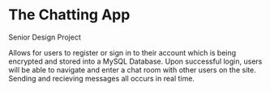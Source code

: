 # The Chatting App

Senior Design Project

Allows for users to register or sign in to their account which is being encrypted and stored into a MySQL Database. Upon successful login, users will be able to navigate and enter a chat room with other users on the site. Sending and recieving messages all occurs in real time.
